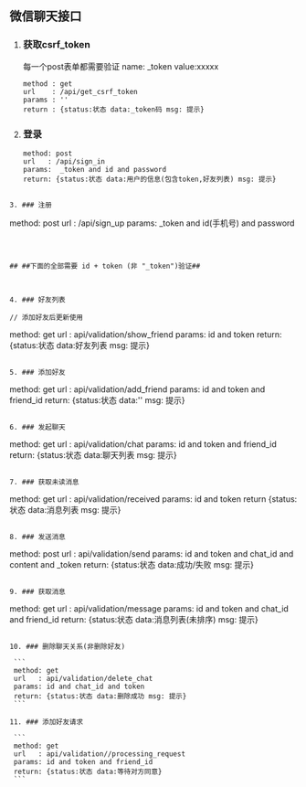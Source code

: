 ## 									微信聊天接口

1. ### 获取csrf_token

   每一个post表单都需要验证 name: _token  value:xxxxx

   ```
   method : get
   url    : /api/get_csrf_token
   params : ''
   return : {status:状态 data:_token码 msg: 提示}
   ```

   

2. ### 登录

   ```
   method: post
   url   : /api/sign_in
   params:	_token and id and password
   return: {status:状态 data:用户的信息(包含token,好友列表) msg: 提示}
```
   
3. ### 注册

   ```
   method: post
   url   : /api/sign_up
   params: _token and id(手机号) and password
   ```

   

   ## ##下面的全部需要 id + token (非 "_token")验证##

   

4. ### 好友列表

   // 添加好友后更新使用

   ```
   method: get
   url   : api/validation/show_friend
   params: id and token
   return: {status:状态 data:好友列表 msg: 提示}
   ```

5. ### 添加好友

   ```
   method: get
   url   : api/validation/add_friend
   params: id and token and friend_id
   return: {status:状态 data:'' msg: 提示}
   ```

6. ### 发起聊天

   ```
   method: get
   url   : api/validation/chat
   params: id and token and friend_id
   return:  {status:状态 data:聊天列表 msg: 提示}
   ```

7. ### 获取未读消息

   ```
   method: get
   url   : api/validation/received
   params: id and token 
   return {status:状态 data:消息列表 msg: 提示}
   ```

8. ### 发送消息

   ```
   method: post
   url   : api/validation/send
   params: id and token and chat_id and content and _token
   return: {status:状态 data:成功/失败 msg: 提示}
   ```

9. ### 获取消息

   ```
   method: get
   url   : api/validation/message
   params: id and token and chat_id and friend_id
   return: {status:状态 data:消息列表(未排序) msg: 提示}
   ```

10. ### 删除聊天关系(非删除好友)

    ```
    method: get
    url   : api/validation/delete_chat
    params: id and chat_id and token
    return: {status:状态 data:删除成功 msg: 提示}
    ```

11. ### 添加好友请求

    ```
    method: get
    url   : api/validation//processing_request
    params: id and token and friend_id
    return: {status:状态 data:等待对方同意}
    ```

    

